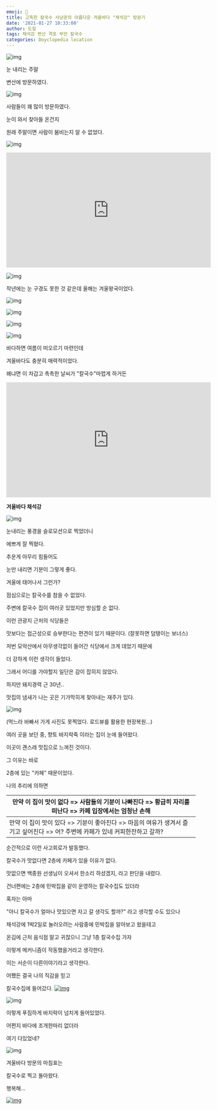 ```yaml
---
emoji: 🌊
title: 고독한 칼국수 사냥꾼의 아름다운 겨울바다 "채석강" 방문기
date: '2021-01-27 10:33:00'
author: 도일
tags: 채석강 변산 격포 부안 칼국수
categories: Doyclopedia location
---
```

![img](./img/SE-b2c006d6-32ce-45d7-aa18-f2fa510e5ecc.jpg)

눈 내리는 주말 

변산에 방문하였다.



![img](./img/IMG_3297.JPEG)

사람들이 꽤 많이 방문하였다.

눈이 와서 찾아들 온건지

원래 주말이면 사람이 붐비는지 알 수 없었다.



![img](./img/IMG_3298.JPEG)



<iframe width="544" height="306" src="https://serviceapi.nmv.naver.com/flash/convertIframeTag.nhn?vid=2B1A57A967AEC1B6E18D5508428F425CE66C&outKey=V129b932b5e201f26c3175d241b37b14007b55502df53a229c7d85d241b37b14007b5" frameborder="no" scrolling="no" title="NaverVideo" allow="autoplay; gyroscope; accelerometer; encrypted-media" allowfullscreen></iframe>





![img](./img/IMG_3300.JPEG)

작년에는 눈 구경도 못한 것 같은데 올해는 겨울왕국이었다.

![img](./img/IMG_3302.JPEG)

![img](./img/IMG_3303(1).JPG)







![img](./img/IMG_3304(1).JPG)



![img](./img/KakaoTalk_20210127_092702398.gif)

바다하면 여름이 떠오르기 마련인데

겨울바다도 충분히 매력적이었다.

왜냐면 이 차갑고 촉촉한 날씨가 "칼국수"마렵게 하거든


<iframe width="544" height="306" src="https://serviceapi.nmv.naver.com/flash/convertIframeTag.nhn?vid=FD6EA78BAEE481B43E7FC38593CD343FE19B&outKey=V1267aaeb01985af9e6cae02f448c29271f60ec096d60cbf6e58ae02f448c29271f60" frameborder="no" scrolling="no" title="NaverVideo" allow="autoplay; gyroscope; accelerometer; encrypted-media" allowfullscreen></iframe>

**겨울바다 채석강**

![img](./img/KakaoTalk_20210127_092604028.gif)

눈내리는 풍경을 슬로모션으로 찍었더니

에쁘게 잘 찍혔다.

추운게 아무리 힘들어도

눈만 내리면 기분이 그렇게 좋다.

겨울에 태어나서 그런가?





점심으로는 칼국수를 참을 수 없었다.

주변에 칼국수 집이 여러곳 있었지만 방심할 순 없다.

이런 관광지 근처의 식당들은

맛보다는 접근성으로 승부한다는 편견이 있기 때문이다. (잘못하면 덤탱이는 보너스)

저번 모악산에서 아무생각없이 들어간 식당에서 크게 데었기 때문에

더 강하게 이런 생각이 들었다.

그래서 어디를 가야할지 일단은 감이 잡히지 않았다.



하지만 돼지경력 근 30년..

맛집의 냄새가 나는 곳은 기가막히게 찾아내는 재주가 있다.





![img](./img/image.png)

(먹느라 바빠서 가게 사진도 못찍었다. 로드뷰를 활용한 현장복원...)



여러 곳을 보던 중, 향토 바지락죽 이라는 집이 눈에 들어왔다.

이곳이 괜스레 맛집으로 느껴진 것이다.

그 이유는 바로

2층에 있는 "카페" 때문이었다.



나의 추리에 의하면

| 만약 이 집이 맛이 없다 =>  사람들의 기분이 나빠진다 => 황급히 자리를 떠난다 => 카페 입장에서는 엄청난 손해 |
| ------------------------------------------------------------ |
| 만약 이 집이 맛이 있다 => 기분이 좋아진다 => 마음의 여유가 생겨서 즐기고 싶어진다 => 어? 주변에 카페가 있네 커피한잔하고 갈까? |

순간적으로 이런 사고회로가 발동했다.

칼국수가 맛없다면 2층에 카페가 있을 이유가 없다.

맛없으면 백종원 선생님이 오셔서 한소리 하셨겠지, 라고 판단을 내렸다.



건너편에는 2층에 민박집을 같이 운영하는 칼국수집도 있더라

혹자는 아마

"아니 칼국수가 얼마나 맛있으면 자고 갈 생각도 할까?" 라고 생각할 수도 있으나

채석강에 1박2일로 놀러오려는 사람중에 민박집을 알아보고 왔을테고

온김에 근처 음식점 말고 귀찮으니 그냥 1층 칼국수집 가자

이렇게 메커니즘이 작동했을거라고 생각한다.

이는 서순이 다른이야기라고 생각한다.



어쨌든 결국 나의 직감을 믿고

칼국수집에 들어갔다. 
[![img](./img/map.png)](https://map.naver.com/v5/entry/place/20025105?id=20025105&c=14078283.3082881,4249623.5444086,15,0,0,0,dh)




![img](./img/KakaoTalk_20210127_093706514.gif)

이렇게 푸짐하게 바지락이 넘치게 들어있었다.

어쩐지 바다에 조개한마리 없더라

여기 다있었네?





![img](./img/KakaoTalk_20210127_094027652.gif)

겨울바다 방문의 마침표는

칼국수로 찍고 돌아왔다.

행복해...

[![img](./img/original_4.gif)](https://blog.naver.com/PostView.naver?blogId=kdi3939&logNo=222221469404&parentCategoryNo=&categoryNo=66&viewDate=&isShowPopularPosts=false&from=postView#)